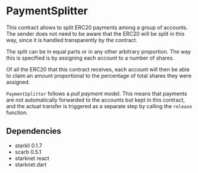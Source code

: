 # PaymentSplitter

This contract allows to split ERC20 payments among a group of accounts. 
The sender does not need to be aware that the ERC20 will be split in this way, since it is handled transparently by the contract.

The split can be in equal parts or in any other arbitrary proportion. The way this is specified is by assigning each account to a number of shares.

Of all the ERC20 that this contract receives, each account will then be able to claim an amount proportional to the percentage of total shares they were assigned.

`PaymentSplitter` follows a _pull payment_ model. This means that payments are not automatically forwarded to the accounts but kept in this contract, and the actual transfer is triggered as a separate step by calling the `release` function.

## Dependencies
- starkli 0.1.7
- scarb 0.5.1
- starknet react
- starknet.dart


